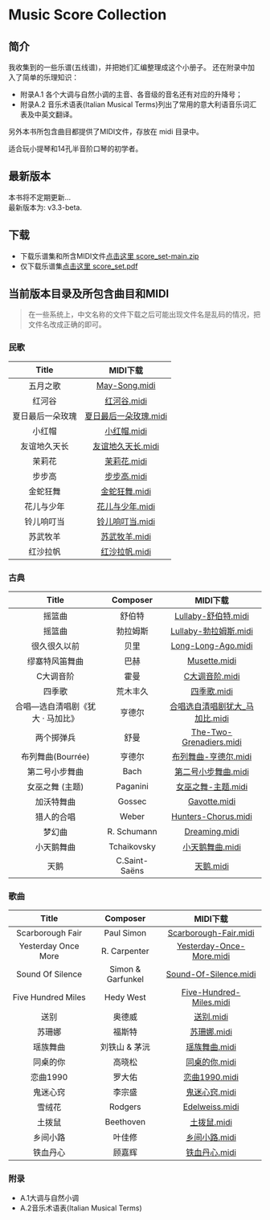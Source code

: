 # Music Score Collection

## 简介
我收集到的一些乐谱(五线谱)，并把她们汇编整理成这个小册子。
还在附录中加入了简单的乐理知识：
- 附录A.1 各个大调与自然小调的主音、各音级的音名还有对应的升降号；
- 附录A.2 音乐术语表(Italian Musical Terms)列出了常用的意大利语音乐词汇表及中英文翻译。

另外本书所包含曲目都提供了MIDI文件，存放在 midi 目录中。

适合玩小提琴和14孔半音阶口琴的初学者。

## 最新版本
本书将不定期更新...  
最新版本为: v3.3-beta.


## 下载
- 下载乐谱集和所含MIDI文件[点击这里 score_set-main.zip](https://codeload.github.com/shuhenglee/score_set/zip/refs/heads/main)
- 仅下载乐谱集[点击这里 score_set.pdf](https://raw.githubusercontent.com/shuhenglee/score_set/main/score_set.pdf)

## 当前版本目录及所包含曲目和MIDI 
> 在一些系统上，中文名称的文件下载之后可能出现文件名是乱码的情况，把文件名改成正确的即可。

### 民歌

| Title | MIDI下载 |
| :---: | :---: |
| 五月之歌 | [May-Song.midi](https://raw.githubusercontent.com/shuhenglee/score_set/main/midi/May-Song.midi) | 
| 红河谷 | [红河谷.midi](https://raw.githubusercontent.com/shuhenglee/score_set/main/midi/红河谷.midi) |
| 夏日最后一朵玫瑰 | [夏日最后一朵玫瑰.midi](https://raw.githubusercontent.com/shuhenglee/score_set/main/midi/夏日最后一朵玫瑰.midi) |
| 小红帽 | [小红帽.midi](https://raw.githubusercontent.com/shuhenglee/score_set/main/midi/小红帽.midi) |
| 友谊地久天长 | [友谊地久天长.midi](https://raw.githubusercontent.com/shuhenglee/score_set/main/midi/友谊地久天长.midi) | 
| 茉莉花 | [茉莉花.midi](https://raw.githubusercontent.com/shuhenglee/score_set/main/midi/茉莉花.midi) |
| 步步高 | [步步高.midi](https://raw.githubusercontent.com/shuhenglee/score_set/main/midi/步步高.midi) |
| 金蛇狂舞 | [金蛇狂舞.midi](https://raw.githubusercontent.com/shuhenglee/score_set/main/midi/金蛇狂舞.midi) |
| 花儿与少年 | [花儿与少年.midi](https://raw.githubusercontent.com/shuhenglee/score_set/main/midi/花儿与少年.midi) |
| 铃儿响叮当 | [铃儿响叮当.midi](https://raw.githubusercontent.com/shuhenglee/score_set/main/midi/铃儿响叮当.midi) |
| 苏武牧羊 | [苏武牧羊.midi](https://raw.githubusercontent.com/shuhenglee/score_set/main/midi/苏武牧羊.midi) |
| 红沙拉帆 | [红沙拉帆.midi](https://raw.githubusercontent.com/shuhenglee/score_set/main/midi/红沙拉帆.midi) |

### 古典

| Title | Composer | MIDI下载 |
| :---: | :---: | :---: |
| 摇篮曲 | 舒伯特 | [Lullaby-舒伯特.midi](https://raw.githubusercontent.com/shuhenglee/score_set/main/midi/Lullaby-舒伯特.midi) |
| 摇篮曲 | 勃拉姆斯 | [Lullaby-勃拉姆斯.midi](https://raw.githubusercontent.com/shuhenglee/score_set/main/midi/Lullaby-勃拉姆斯.midi) |
| 很久很久以前 | 贝里 | [Long-Long-Ago.midi](https://raw.githubusercontent.com/shuhenglee/score_set/main/midi/Long-Long-Ago.midi) |
| 缪塞特风笛舞曲 | 巴赫 | [Musette.midi](https://raw.githubusercontent.com/shuhenglee/score_set/main/midi/Musette.midi) | 
| C大调音阶 | 霍曼 | [C大调音阶.midi](https://raw.githubusercontent.com/shuhenglee/score_set/main/midi/C大调音阶.midi) |
| 四季歌 | 荒木丰久 | [四季歌.midi](https://raw.githubusercontent.com/shuhenglee/score_set/main/midi/四季歌.midi) |
| 合唱—选自清唱剧《犹大 · 马加比》| 亨德尔 | [合唱选自清唱剧犹大_马加比.midi](https://raw.githubusercontent.com/shuhenglee/score_set/main/midi/合唱选自清唱剧犹大_马加比.midi) |
| 两个掷弹兵 | 舒曼 | [The-Two-Grenadiers.midi](https://raw.githubusercontent.com/shuhenglee/score_set/main/midi/The-Two-Grenadiers.midi) |
| 布列舞曲(Bourrée) | 亨德尔 | [布列舞曲-亨德尔.midi](https://raw.githubusercontent.com/shuhenglee/score_set/main/midi/布列舞曲-亨德尔.midi) |
| 第二号小步舞曲 | Bach | [第二号小步舞曲.midi](https://raw.githubusercontent.com/shuhenglee/score_set/main/midi/第二号小步舞曲.midi) |
| 女巫之舞 (主题) | Paganini | [女巫之舞-主题.midi](https://raw.githubusercontent.com/shuhenglee/score_set/main/midi/女巫之舞-主题.midi) |
| 加沃特舞曲 | Gossec | [Gavotte.midi](https://raw.githubusercontent.com/shuhenglee/score_set/main/midi/Gavotte.midi) |
| 猎人的合唱 | Weber | [Hunters-Chorus.midi](https://raw.githubusercontent.com/shuhenglee/score_set/main/midi/Hunters-Chorus.midi) |
| 梦幻曲 | R. Schumann | [Dreaming.midi](https://raw.githubusercontent.com/shuhenglee/score_set/main/midi/Dreaming.midi) |
| 小天鹅舞曲 | Tchaikovsky | [小天鹅舞曲.midi](https://raw.githubusercontent.com/shuhenglee/score_set/main/midi/小天鹅舞曲.midi) |
| 天鹅 | C.Saint-Saëns | [天鹅.midi](https://raw.githubusercontent.com/shuhenglee/score_set/main/midi/天鹅.midi) |

### 歌曲

| Title | Composer | MIDI下载 |
| :---: | :---: | :---: |
| Scarborough Fair | Paul Simon | [Scarborough-Fair.midi](https://raw.githubusercontent.com/shuhenglee/score_set/main/midi/Scarborough-Fair.midi) |
|Yesterday Once More | R. Carpenter | [Yesterday-Once-More.midi](https://raw.githubusercontent.com/shuhenglee/score_set/main/midi/Yesterday-Once-More.midi) | 
| Sound Of Silence | Simon & Garfunkel | [Sound-Of-Silence.midi](https://raw.githubusercontent.com/shuhenglee/score_set/main/midi/Sound-Of-Silence.midi) |
| Five Hundred Miles  | Hedy West | [Five-Hundred-Miles.midi](https://raw.githubusercontent.com/shuhenglee/score_set/main/midi/Five-Hundred-Miles.midi) |
| 送别 | 奥德威 | [送别.midi](https://raw.githubusercontent.com/shuhenglee/score_set/main/midi/送别.midi) |
| 苏珊娜  | 福斯特 | [苏珊娜.midi](https://raw.githubusercontent.com/shuhenglee/score_set/main/midi/苏珊娜.midi) |
| 瑶族舞曲 | 刘铁山 & 茅沅 | [瑶族舞曲.midi](https://raw.githubusercontent.com/shuhenglee/score_set/main/midi/瑶族舞曲.midi) |
| 同桌的你 | 高晓松 | [同桌的你.midi](https://raw.githubusercontent.com/shuhenglee/score_set/main/midi/同桌的你.midi) |
| 恋曲1990  | 罗大佑 | [恋曲1990.midi](https://raw.githubusercontent.com/shuhenglee/score_set/main/midi/恋曲1990.midi) |
| 鬼迷心窍 |  李宗盛 | [鬼迷心窍.midi](https://raw.githubusercontent.com/shuhenglee/score_set/main/midi/鬼迷心窍.midi) |
| 雪绒花 | Rodgers | [Edelweiss.midi](https://raw.githubusercontent.com/shuhenglee/score_set/main/midi/Edelweiss.midi) |
| 土拨鼠  | Beethoven | [土拨鼠.midi](https://raw.githubusercontent.com/shuhenglee/score_set/main/midi/土拨鼠.midi) |
| 乡间小路 | 叶佳修 | [乡间小路.midi](https://raw.githubusercontent.com/shuhenglee/score_set/main/midi/乡间小路.midi) |
| 铁血丹心 | 顾嘉辉 | [铁血丹心.midi](https://raw.githubusercontent.com/shuhenglee/score_set/main/midi/铁血丹心.midi) |

### 附录
- A.1大调与自然小调
- A.2音乐术语表(Italian Musical Terms)
